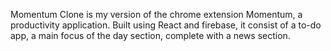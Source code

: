 Momentum Clone is my version of the chrome extension Momentum, a productivity application. Built using React and firebase, it consist of a to-do app, a main focus of the day section, complete with a news section.
